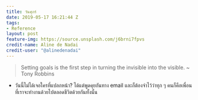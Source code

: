```yaml
---
title: วันศุกร์
date: 2019-05-17 16:21:44 Z
tags:
- Reference
layout: post
feature-img: https://source.unsplash.com/j6brni7fpvs
credit-name: Aline de Nadai
credit-user: "@alinedenadai"
---
```


> Setting goals is the first step in turning the invisible into the visible. ~ Tony Robbins

 <i class="fa fa-child" style="color:plum"></i>

 - วันนี้ไม่ได้เจอใครที่แปลกหน้า? ได้แต่พูดคุยกันทาง email และก็ต้องจำไว้ว่าทุก ๆ คนก็คือเพื่อนที่เราจะทำงานด้วยไปตลอดชีวิตด้วยกันทั้งนั้น
